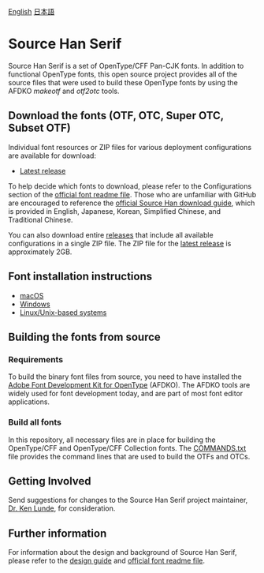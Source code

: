 [English](README.md) [日本語](README-JP.md)

# Source Han Serif

Source Han Serif is a set of OpenType/CFF Pan-CJK fonts. In addition to functional OpenType fonts, this open source project provides all of the source files that were used to build these OpenType fonts by using the AFDKO *makeotf* and *otf2otc* tools.

## Download the fonts (OTF, OTC, Super OTC, Subset OTF)

Individual font resources or ZIP files for various deployment configurations are available for download:

* [Latest release](https://github.com/adobe-fonts/source-han-serif/tree/release)

To help decide which fonts to download, please refer to the Configurations section of the [official font readme file](https://github.com/adobe-fonts/source-han-serif/raw/release/SourceHanSerifReadMe.pdf). Those who are unfamiliar with GitHub are encouraged to reference the [official Source Han download guide](https://github.com/adobe-fonts/source-han-serif/raw/release/download-guide-source-han.pdf), which is provided in English, Japanese, Korean, Simplified Chinese, and Traditional Chinese.

You can also download entire [releases](../../releases) that include all available configurations in a single ZIP file. The ZIP file for the [latest release](../../releases/latest) is approximately 2GB.

## Font installation instructions

* [macOS](https://support.apple.com/en-us/HT201749)
* [Windows](https://www.microsoft.com/en-us/Typography/TrueTypeInstall.aspx)
* [Linux/Unix-based systems](https://github.com/adobe-fonts/source-code-pro/issues/17#issuecomment-8967116)

## Building the fonts from source

### Requirements

To build the binary font files from source, you need to have installed the [Adobe Font Development Kit for OpenType](http://www.adobe.com/devnet/opentype/afdko.html) (AFDKO). The AFDKO tools are widely used for font development today, and are part of most font editor applications.

### Build all fonts

In this repository, all necessary files are in place for building the OpenType/CFF and OpenType/CFF Collection fonts. The [COMMANDS.txt](COMMANDS.txt) file provides the command lines that are used to build the OTFs and OTCs.

## Getting Involved

Send suggestions for changes to the Source Han Serif project maintainer, [Dr. Ken Lunde](mailto:lunde@adobe.com?subject=[GitHub]%20Source%20Han%20Serif), for consideration.

## Further information

For information about the design and background of Source Han Serif, please refer to the [design guide](https://github.com/adobe-fonts/source-han-serif/raw/release/SourceHanSerifDesignGuide.pdf) and [official font readme file](https://github.com/adobe-fonts/source-han-serif/raw/release/SourceHanSerifReadMe.pdf).
